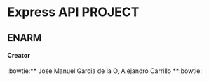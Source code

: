# Express API PROJECT
## ENARM
#### Creator
:bowtie:** Jose Manuel Garcia de la O, Alejandro Carrillo **:bowtie: